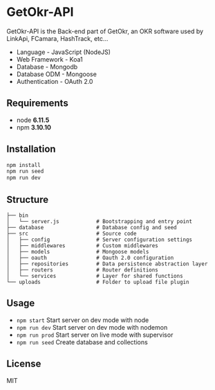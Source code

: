 # GetOkr-API

GetOkr-API is the Back-end part of GetOkr, an OKR software used by LinkApi, FCamara, HashTrack, etc...

* Language - JavaScript (NodeJS)
* Web Framework - Koa1
* Database - Mongodb
* Database ODM - Mongoose
* Authentication - OAuth 2.0

## Requirements
* node __6.11.5__
* npm __3.10.10__

## Installation
```bash
npm install
npm run seed
npm run dev
```

## Structure
```
├── bin
│   └── server.js            # Bootstrapping and entry point
├── database                 # Database config and seed
├── src                      # Source code
│   ├── config               # Server configuration settings
│   ├── middlewares          # Custom middlewares
│   ├── models               # Mongoose models
│   ├── oauth                # Oauth 2.0 configuration
│   ├── repositories         # Data persistence abstraction layer
│   ├── routers              # Router definitions
│   └── services             # Layer for shared functions
└── uploads                  # Folder to upload file plugin
```

## Usage
* `npm start`    Start server on dev mode with node
* `npm run dev`  Start server on dev mode with nodemon
* `npm run prod` Start server on live mode with supervisor
* `npm run seed` Create database and collections

## License
MIT